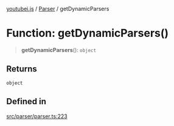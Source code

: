 [youtubei.js](../../../README.md) / [Parser](../README.md) / getDynamicParsers

# Function: getDynamicParsers()

> **getDynamicParsers**(): `object`

## Returns

`object`

## Defined in

[src/parser/parser.ts:223](https://github.com/LuanRT/YouTube.js/blob/af92984523f90200a18314b94478a2697c9deab0/src/parser/parser.ts#L223)
